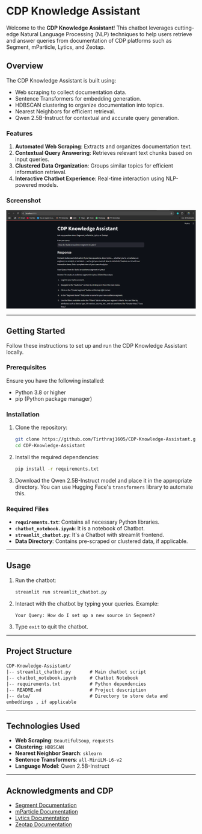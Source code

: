 # CDP Knowledge Assistant

Welcome to the **CDP Knowledge Assistant**! This chatbot leverages cutting-edge Natural Language Processing (NLP) techniques to help users retrieve and answer queries from documentation of CDP platforms such as Segment, mParticle, Lytics, and Zeotap. 

## Overview
The CDP Knowledge Assistant is built using:
- Web scraping to collect documentation data.
- Sentence Transformers for embedding generation.
- HDBSCAN clustering to organize documentation into topics.
- Nearest Neighbors for efficient retrieval.
- Qwen 2.5B-Instruct for contextual and accurate query generation.

### Features
1. **Automated Web Scraping**: Extracts and organizes documentation text.
2. **Contextual Query Answering**: Retrieves relevant text chunks based on input queries.
3. **Clustered Data Organization**: Groups similar topics for efficient information retrieval.
4. **Interactive Chatbot Experience**: Real-time interaction using NLP-powered models.

### Screenshot


![CDP Knowledge Assistant Screenshot](Screenshot.png)

---

## Getting Started
Follow these instructions to set up and run the CDP Knowledge Assistant locally.

### Prerequisites
Ensure you have the following installed:
- Python 3.8 or higher
- pip (Python package manager)

### Installation
1. Clone the repository:
    ```bash
    git clone https://github.com/Tirthraj1605/CDP-Knowledge-Assistant.git
    cd CDP-Knowledge-Assistant
    ```

2. Install the required dependencies:
    ```bash
    pip install -r requirements.txt
    ```

3. Download the Qwen 2.5B-Instruct model and place it in the appropriate directory. You can use Hugging Face's `transformers` library to automate this.

### Required Files
- **`requirements.txt`**: Contains all necessary Python libraries.
- **`chatbot_notebook.ipynb`**: It is a notebook of Chatbot.
- **`streamlit_chatbot.py`**: It's a Chatbot with streamlit frontend.
- **Data Directory**: Contains pre-scraped or clustered data, if applicable.

---

## Usage
1. Run the chatbot:
    ```bash
    streamlit run streamlit_chatbot.py
    ```

2. Interact with the chatbot by typing your queries. Example:
    ```
    Your Query: How do I set up a new source in Segment?
    ```

3. Type `exit` to quit the chatbot.

---

## Project Structure
```
CDP-Knowledge-Assistant/
|-- streamlit_chatbot.py       # Main chatbot script
|-- chatbot_notebook.ipynb     # Chatbot Notebook
|-- requirements.txt           # Python dependencies
|-- README.md                  # Project description
|-- data/                      # Directory to store data and embeddings , if applicable
```

---

## Technologies Used
- **Web Scraping**: `BeautifulSoup`, `requests`
- **Clustering**: `HDBSCAN`
- **Nearest Neighbor Search**: `sklearn`
- **Sentence Transformers**: `all-MiniLM-L6-v2`
- **Language Model**: Qwen 2.5B-Instruct

---

## Acknowledgments and CDP 
- [Segment Documentation](https://segment.com/docs/?ref=nav)
- [mParticle Documentation](https://docs.mparticle.com/)
- [Lytics Documentation](https://docs.lytics.com/)
- [Zeotap Documentation](https://docs.zeotap.com/home/en-us/)
